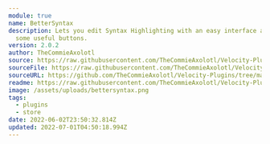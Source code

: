 ```yaml
---
module: true
name: BetterSyntax
description: Lets you edit Syntax Highlighting with an easy interface and adds
  some useful buttons.
version: 2.0.2
author: TheCommieAxolotl
source: https://raw.githubusercontent.com/TheCommieAxolotl/Velocity-Plugins/main/BetterSyntax/
sourceFile: https://raw.githubusercontent.com/TheCommieAxolotl/Velocity-Plugins/main/BetterSyntax/
sourceURL: https://github.com/TheCommieAxolotl/Velocity-Plugins/tree/main/BetterSyntax/
readme: https://raw.githubusercontent.com/TheCommieAxolotl/Velocity-Plugins/main/BetterSyntax/README.md
image: /assets/uploads/bettersyntax.png
tags:
  - plugins
  - store
date: 2022-06-02T23:50:32.814Z
updated: 2022-07-01T04:50:18.994Z
---
```


